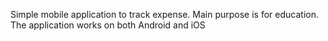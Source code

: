 Simple mobile application to track expense. Main purpose is for education. The application works on both Android and iOS